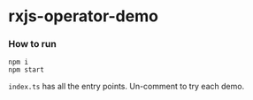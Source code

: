 # rxjs-operator-demo

### How to run
```
npm i
npm start
```

`index.ts` has all the entry points. Un-comment to try each demo. 
